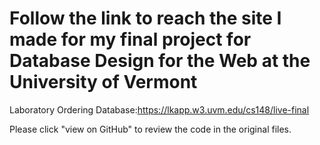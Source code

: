 # Follow the link to reach the site I made for my final project for Database Design for the Web at the University of Vermont



Laboratory Ordering Database:<https://lkapp.w3.uvm.edu/cs148/live-final>

Please click "view on GitHub" to review the code in the original files.

